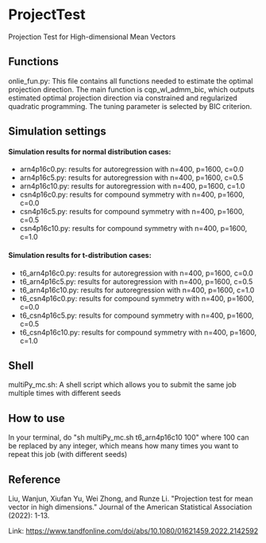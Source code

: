 # ProjectTest
Projection Test for High-dimensional Mean Vectors


## Functions

onlie_fun.py: 
This file contains all functions needed to estimate the optimal projection direction. The main function is cqp_wl_admm_bic, which outputs estimated optimal projection direction via constrained and regularized quadratic programming. The tuning parameter is selected by BIC criterion.


## Simulation settings

#### Simulation results for normal distribution cases:
* arn4p16c0.py: results for autoregression with n=400, p=1600, c=0.0
* arn4p16c5.py: results for autoregression with n=400, p=1600, c=0.5
* arn4p16c10.py: results for autoregression with n=400, p=1600, c=1.0
* csn4p16c0.py: results for compound symmetry with n=400, p=1600, c=0.0
* csn4p16c5.py: results for compound symmetry with n=400, p=1600, c=0.5
* csn4p16c10.py: results for compound symmetry with n=400, p=1600, c=1.0

#### Simulation results for t-distribution cases:
* t6_arn4p16c0.py: results for autoregression with n=400, p=1600, c=0.0
* t6_arn4p16c5.py: results for autoregression with n=400, p=1600, c=0.5
* t6_arn4p16c10.py: results for autoregression with n=400, p=1600, c=1.0
* t6_csn4p16c0.py: results for compound symmetry with n=400, p=1600, c=0.0
* t6_csn4p16c5.py: results for compound symmetry with n=400, p=1600, c=0.5
* t6_csn4p16c10.py: results for compound symmetry with n=400, p=1600, c=1.0

## Shell

multiPy_mc.sh: A shell script which allows you to submit the same job multiple times with different seeds

## How to use
In your terminal, do "sh multiPy_mc.sh t6_arn4p16c10 100" where 100 can be replaced by any integer, which means how many times you want to repeat this job (with different seeds)


## Reference

Liu, Wanjun, Xiufan Yu, Wei Zhong, and Runze Li. "Projection test for mean vector in high dimensions." Journal of the American Statistical Association (2022): 1-13.

Link: https://www.tandfonline.com/doi/abs/10.1080/01621459.2022.2142592
